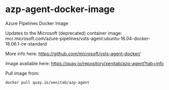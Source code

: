 # azp-agent-docker-image
Azure Pipelines Docker Image

Updates to the Microsoft (deprecated) container image: mcr.microsoft.com/azure-pipelines/vsts-agent:ubuntu-16.04-docker-18.06.1-ce-standard

More info here: https://github.com/microsoft/vsts-agent-docker/

Image available here: https://quay.io/repository/xenitab/azp-agent?tab=info

Pull image from: 

```shell
docker pull quay.io/xenitab/azp-agent
```